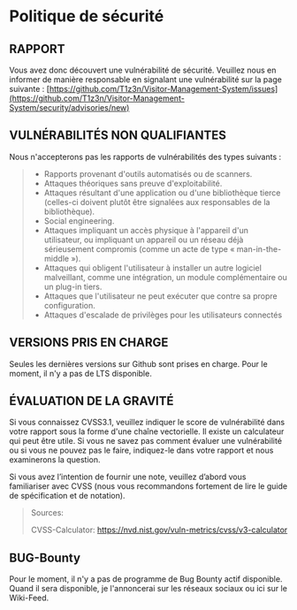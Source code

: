 # Politique de sécurité

## RAPPORT

Vous avez donc découvert une vulnérabilité de sécurité. Veuillez nous en informer de manière responsable en signalant une vulnérabilité sur la page suivante : [https://github.com/T1z3n/Visitor-Management-System/issues](https://github.com/T1z3n/Visitor-Management-System/security/advisories/new)

## VULNÉRABILITÉS NON QUALIFIANTES

Nous n'accepterons pas les rapports de vulnérabilités des types suivants :

> - Rapports provenant d'outils automatisés ou de scanners.
> - Attaques théoriques sans preuve d'exploitabilité.
> - Attaques résultant d'une application ou d'une bibliothèque tierce (celles-ci doivent plutôt être signalées aux responsables de la bibliothèque).
> - Social engineering.
> - Attaques impliquant un accès physique à l'appareil d'un utilisateur, ou impliquant un appareil ou un réseau déjà sérieusement compromis (comme un acte de type « man-in-the-middle »).
> - Attaques qui obligent l'utilisateur à installer un autre logiciel malveillant, comme une intégration, un module complémentaire ou un plug-in tiers.
> - Attaques que l'utilisateur ne peut exécuter que contre sa propre configuration.
> - Attaques d'escalade de privilèges pour les utilisateurs connectés

## VERSIONS PRIS EN CHARGE

Seules les dernières versions sur Github sont prises en charge. Pour le moment, il n'y a pas de LTS disponible.

## ÉVALUATION DE LA GRAVITÉ

Si vous connaissez CVSS3.1, veuillez indiquer le score de vulnérabilité dans votre rapport sous la forme d'une chaîne vectorielle. Il existe un calculateur qui peut être utile. Si vous ne savez pas comment évaluer une vulnérabilité ou si vous ne pouvez pas le faire, indiquez-le dans votre rapport et nous examinerons la question.

Si vous avez l’intention de fournir une note, veuillez d’abord vous familiariser avec CVSS (nous vous recommandons fortement de lire le guide de spécification et de notation).

> Sources:
>
> CVSS-Calculator: https://nvd.nist.gov/vuln-metrics/cvss/v3-calculator

## BUG-Bounty

Pour le moment, il n'y a pas de programme de Bug Bounty actif disponible. Quand il sera disponible, je l'annoncerai sur les réseaux sociaux ou ici sur le Wiki-Feed.
